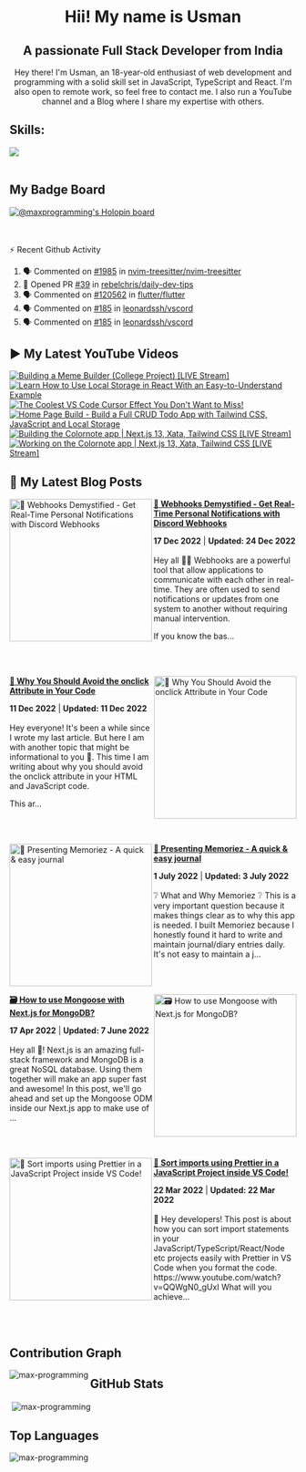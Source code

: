 <h1 align="center">Hii! My name is Usman</h1>
<h2 align="center">A passionate Full Stack Developer from India</h2>
<p align="center" >
 Hey there! I'm Usman, an 18-year-old enthusiast of web development and programming with a solid skill set in JavaScript, TypeScript and React. I'm also open to remote work, so feel free to contact me. I also run a YouTube channel and a Blog where I share my expertise with others.
</p>


<!--START_SECTION:waka-->
<!--END_SECTION:waka-->

<!--<p align="center">
<a href="https://twitter.com/maxprogramming1" target="blank"><img align="center" src="https://cdn.jsdelivr.net/npm/simple-icons@3.0.1/icons/twitter.svg" alt="maxprogramming1" height="30" width="30" /></a>
<a href="https://stackoverflow.com/users/11727541" target="blank"><img align="center" src="https://cdn.jsdelivr.net/npm/simple-icons@3.0.1/icons/stackoverflow.svg" alt="11727541" height="30" width="30" /></a>
<a href="https://codesandbox.com/max-programming" target="blank"><img align="center" src="https://cdn.jsdelivr.net/npm/simple-icons@3.0.1/icons/codesandbox.svg" alt="max-programming" height="30" width="30" /></a>
<a href="https://fb.com/usman.sabuwala.7" target="blank"><img align="center" src="https://cdn.jsdelivr.net/npm/simple-icons@3.0.1/icons/facebook.svg" alt="usman sabuwala" height="30" width="30" /></a>
<a href="https://instagram.com/usmansabuwala7" target="blank"><img align="center" src="https://cdn.jsdelivr.net/npm/simple-icons@3.0.1/icons/instagram.svg" alt="usmansabuwala7" height="30" width="30" /></a>
<a href="https://www.youtube.com/c/max programming" target="blank"><img align="center" src="https://cdn.jsdelivr.net/npm/simple-icons@3.0.1/icons/youtube.svg" alt="max programming" height="30" width="30" /></a>
</p>-->
<!-- <p align="left"><img src="https://devicons.github.io/devicon/devicon.git/icons/bootstrap/bootstrap-plain.svg" alt="bootstrap" width="40" height="40"/> <img src="https://devicons.github.io/devicon/devicon.git/icons/css3/css3-original-wordmark.svg" alt="css3" width="40" height="40"/> <img src="https://devicons.github.io/devicon/devicon.git/icons/electron/electron-original.svg" alt="electron" width="40" height="40"/> <img src="https://devicons.github.io/devicon/devicon.git/icons/html5/html5-original-wordmark.svg" alt="html5" width="40" height="40"/> <img src="https://devicons.github.io/devicon/devicon.git/icons/javascript/javascript-original.svg" alt="javascript" width="40" height="40"/> <img src="https://devicons.github.io/devicon/devicon.git/icons/linux/linux-original.svg" alt="linux" width="40" height="40"/> <img src="https://devicons.github.io/devicon/devicon.git/icons/python/python-original.svg" alt="python" width="40" height="40"/> <img src="https://devicons.github.io/devicon/devicon.git/icons/react/react-original-wordmark.svg" alt="react" width="40" height="40"/> <img src="https://devicons.github.io/devicon/devicon.git/icons/vuejs/vuejs-original-wordmark.svg" alt="vuejs" width="40" height="40"/></p> -->

## Skills:

  <a href="https://skillicons.dev">
    <img src="https://skillicons.dev/icons?i=js,ts,nextjs,react,vite,nodejs,prisma,vscode,py,git,github,githubactions,astro,css,tailwind,express,fastapi,firebase,mongodb,supabase,dart,flutter,netlify,vercel" />
  </a>

<br>
<br>

## My Badge Board

[![@maxprogramming's Holopin board](https://holopin.me/maxprogramming)](https://holopin.io/@maxprogramming)


<br />
<br />

  <summary>⚡ Recent Github Activity</summary>

<!--START_SECTION:activity-->
1. 🗣 Commented on [#1985](https://github.com/nvim-treesitter/nvim-treesitter/issues/1985) in [nvim-treesitter/nvim-treesitter](https://github.com/nvim-treesitter/nvim-treesitter)
2. 💪 Opened PR [#39](https://github.com/rebelchris/daily-dev-tips/pull/39) in [rebelchris/daily-dev-tips](https://github.com/rebelchris/daily-dev-tips)
3. 🗣 Commented on [#120562](https://github.com/flutter/flutter/issues/120562) in [flutter/flutter](https://github.com/flutter/flutter)
4. 🗣 Commented on [#185](https://github.com/leonardssh/vscord/issues/185) in [leonardssh/vscord](https://github.com/leonardssh/vscord)
5. 🗣 Commented on [#185](https://github.com/leonardssh/vscord/issues/185) in [leonardssh/vscord](https://github.com/leonardssh/vscord)
<!--END_SECTION:activity-->

## ▶ My Latest YouTube Videos
<!-- BEGIN YOUTUBE-CARDS -->
[![Building a Meme Builder (College Project) [LIVE Stream]](https://ytcards.demolab.com/?id=3dHvYtFe_rY&title=Building+a+Meme+Builder+%28College+Project%29+%5BLIVE+Stream%5D&lang=en&timestamp=1678861541&background_color=%230d1117&title_color=%23ffffff&stats_color=%23dedede&width=250 "Building a Meme Builder (College Project) [LIVE Stream]")](https://www.youtube.com/watch?v=3dHvYtFe_rY)
[![Learn How to Use Local Storage in React With an Easy-to-Understand Example](https://ytcards.demolab.com/?id=N7rs5F4f6FA&title=Learn+How+to+Use+Local+Storage+in+React+With+an+Easy-to-Understand+Example&lang=en&timestamp=1678112111&background_color=%230d1117&title_color=%23ffffff&stats_color=%23dedede&width=250 "Learn How to Use Local Storage in React With an Easy-to-Understand Example")](https://www.youtube.com/watch?v=N7rs5F4f6FA)
[![The Coolest VS Code Cursor Effect You Don't Want to Miss!](https://ytcards.demolab.com/?id=fe_OtrSLAs0&title=The+Coolest+VS+Code+Cursor+Effect+You+Don%27t+Want+to+Miss%21&lang=en&timestamp=1677781231&background_color=%230d1117&title_color=%23ffffff&stats_color=%23dedede&width=250 "The Coolest VS Code Cursor Effect You Don't Want to Miss!")](https://www.youtube.com/watch?v=fe_OtrSLAs0)
[![Home Page Build - Build a Full CRUD Todo App with Tailwind CSS, JavaScript and Local Storage](https://ytcards.demolab.com/?id=5tz19HUstEY&title=Home+Page+Build+-+Build+a+Full+CRUD+Todo+App+with+Tailwind+CSS%2C+JavaScript+and+Local+Storage&lang=en&timestamp=1677343674&background_color=%230d1117&title_color=%23ffffff&stats_color=%23dedede&width=250 "Home Page Build - Build a Full CRUD Todo App with Tailwind CSS, JavaScript and Local Storage")](https://www.youtube.com/watch?v=5tz19HUstEY)
[![Building the Colornote app | Next.js 13, Xata, Tailwind CSS [LIVE Stream]](https://ytcards.demolab.com/?id=6EFYNi-jzYk&title=Building+the+Colornote+app+%7C+Next.js+13%2C+Xata%2C+Tailwind+CSS+%5BLIVE+Stream%5D&lang=en&timestamp=1677318880&background_color=%230d1117&title_color=%23ffffff&stats_color=%23dedede&width=250 "Building the Colornote app | Next.js 13, Xata, Tailwind CSS [LIVE Stream]")](https://www.youtube.com/watch?v=6EFYNi-jzYk)
[![Working on the Colornote app | Next.js 13, Xata, Tailwind CSS [LIVE Stream]](https://ytcards.demolab.com/?id=OBwtjGg2sF4&title=Working+on+the+Colornote+app+%7C+Next.js+13%2C+Xata%2C+Tailwind+CSS+%5BLIVE+Stream%5D&lang=en&timestamp=1676505938&background_color=%230d1117&title_color=%23ffffff&stats_color=%23dedede&width=250 "Working on the Colornote app | Next.js 13, Xata, Tailwind CSS [LIVE Stream]")](https://www.youtube.com/watch?v=OBwtjGg2sF4)
<!-- END YOUTUBE-CARDS -->
   
## 👀 My Latest Blog Posts 
   
<!-- HASHNODE_BLOG:START -->
<p align="left">
<a href="https://blog.usmans.me/webhooks-101" title="🎣 Webhooks Demystified - Get Real-Time Personal Notifications with Discord Webhooks"><img src="https://cdn.hashnode.com/res/hashnode/image/upload/v1671194963625/CNEO1c9HL.png" alt="🎣 Webhooks Demystified - Get Real-Time Personal Notifications with Discord Webhooks" width="250px" align="left" /></a>
<a href="https://blog.usmans.me/webhooks-101" title="🎣 Webhooks Demystified - Get Real-Time Personal Notifications with Discord Webhooks"><strong>🎣 Webhooks Demystified - Get Real-Time Personal Notifications with Discord Webhooks</strong></a>
<div><strong>17 Dec 2022</strong> | <strong>Updated: 24 Dec 2022</strong></div>
<br/> Hey all 👋👋
Webhooks are a powerful tool that allow applications to communicate with each other in real-time. They are often used to send notifications or updates from one system to another without requiring manual intervention.

If you know the bas... </p> <br/> <br/>
<p align="left">
<a href="https://blog.usmans.me/why-you-should-avoid-the-onclick-attribute-in-your-code" title="🛑 Why You Should Avoid the onclick Attribute in Your Code"><img src="https://cdn.hashnode.com/res/hashnode/image/upload/v1670764121043/qWsc4ln31.gif" alt="🛑 Why You Should Avoid the onclick Attribute in Your Code" width="250px" align="right" /></a>
<a href="https://blog.usmans.me/why-you-should-avoid-the-onclick-attribute-in-your-code" title="🛑 Why You Should Avoid the onclick Attribute in Your Code"><strong>🛑 Why You Should Avoid the onclick Attribute in Your Code</strong></a>
<div><strong>11 Dec 2022</strong> | <strong>Updated: 11 Dec 2022</strong></div>
<br/> Hey everyone! It's been a while since I wrote my last article. But here I am with another topic that might be informational to you 🙂.
This time I am writing about why you should avoid the onclick attribute in your HTML and JavaScript code.


This ar... </p> <br/> <br/>
<p align="left">
<a href="https://blog.usmans.me/memoriez" title="🎉 Presenting Memoriez - A quick & easy journal"><img src="https://cdn.hashnode.com/res/hashnode/image/upload/v1656647378837/zTE_GI6xd.png" alt="🎉 Presenting Memoriez - A quick & easy journal" width="250px" align="left" /></a>
<a href="https://blog.usmans.me/memoriez" title="🎉 Presenting Memoriez - A quick & easy journal"><strong>🎉 Presenting Memoriez - A quick & easy journal</strong></a>
<div><strong>1 July 2022</strong> | <strong>Updated: 3 July 2022</strong></div>
<br/> ❔ What and Why Memoriez ❔
This is a very important question because it makes things clear as to why this app is needed.
I built Memoriez because I honestly found it hard to write and maintain journal/diary entries daily.
It's not easy to maintain a j... </p> <br/> <br/>
<p align="left">
<a href="https://blog.usmans.me/how-to-use-mongoose-with-nextjs-for-mongodb" title="🗃️ How to use Mongoose with Next.js for MongoDB?"><img src="https://cdn.hashnode.com/res/hashnode/image/upload/v1650185052230/2wzY_Fd6f.png" alt="🗃️ How to use Mongoose with Next.js for MongoDB?" width="250px" align="right" /></a>
<a href="https://blog.usmans.me/how-to-use-mongoose-with-nextjs-for-mongodb" title="🗃️ How to use Mongoose with Next.js for MongoDB?"><strong>🗃️ How to use Mongoose with Next.js for MongoDB?</strong></a>
<div><strong>17 Apr 2022</strong> | <strong>Updated: 7 June 2022</strong></div>
<br/> Hey all 👋!
Next.js is an amazing full-stack framework and MongoDB is a great NoSQL database. Using them together will make an app super fast and awesome! In this post, we'll go ahead and set up the Mongoose ODM inside our Next.js app to make use of ... </p> <br/> <br/>
<p align="left">
<a href="https://blog.usmans.me/sort-imports-using-prettier-in-a-javascript-project-inside-vs-code" title="🎨 Sort imports using Prettier in a JavaScript Project inside VS Code!"><img src="https://cdn.hashnode.com/res/hashnode/image/upload/v1647939834412/-rOHcxwbV.png" alt="🎨 Sort imports using Prettier in a JavaScript Project inside VS Code!" width="250px" align="left" /></a>
<a href="https://blog.usmans.me/sort-imports-using-prettier-in-a-javascript-project-inside-vs-code" title="🎨 Sort imports using Prettier in a JavaScript Project inside VS Code!"><strong>🎨 Sort imports using Prettier in a JavaScript Project inside VS Code!</strong></a>
<div><strong>22 Mar 2022</strong> | <strong>Updated: 22 Mar 2022</strong></div>
<br/> 👋 Hey developers! This post is about how you can sort import statements in your JavaScript/TypeScript/React/Node etc projects easily with Prettier in VS Code when you format the code.
https://www.youtube.com/watch?v=QQWgN0_gUxI
What will you achieve... </p> <br/> <br/>
<!-- HASHNODE_BLOG:END -->

<!--START_SECTION:waka-->
<!--END_SECTION:waka-->

## Contribution Graph
<p><img align="left" src="https://activity-graph.herokuapp.com/graph?username=max-programming&theme=github" alt="max-programming" /></p> 

## GitHub Stats
<p>&nbsp;<img align="center" src="https://github-readme-stats.vercel.app/api?username=max-programming&show_icons=true&theme=react&count_private=true" alt="max-programming" /></p>

## Top Languages
<p><img align="left" src="https://github-readme-stats.max-programming.vercel.app/api/top-langs/?username=max-programming&layout=compact&hide=html&theme=react" alt="max-programming" /></p> 
